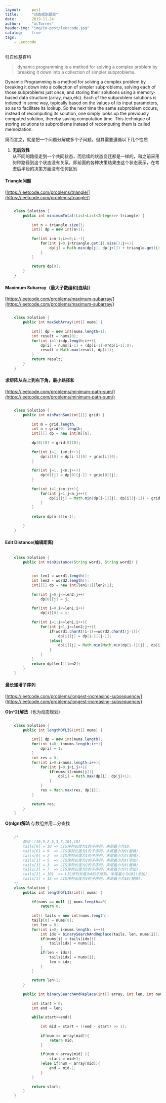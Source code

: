 ```yaml
---
layout:     post
title:      "动态规划题目"
date:       2019-11-24
author:     "xcTorres"
header-img: "img/in-post/leetcode.jpg"
catalog:    true
tags:
    - Leetcode
---
```

引自维基百科
> dynamic programming is a method for solving a complex problem by breaking it down into a collection of simpler subproblems.  

Dynamic Programming is a method for solving a complex problem by breaking it down into a collection of simpler subproblems, solving each of those subproblems just once, and storing their solutions using a memory-based data structure (array, map,etc). Each of the subproblem solutions is indexed in some way, typically based on the values of its input parameters, so as to facilitate its lookup. So the next time the same subproblem occurs, instead of recomputing its solution, one simply looks up the previously computed solution, thereby saving computation time. This technique of storing solutions to subproblems instead of recomputing them is called memoization.



简而言之，就是把一个问题分解成多个子问题。但其需要遵循以下几个性质  
1. **无后效性**  
从不同的路径走到一个共同状态，而后续的状态变迁都是一样的，和之前采用何种路径到这个状态没有关系，即前面的各种决策结果由这个状态表示，在考虑后半段的决策方面没有任何区别

#### Triangle问题
[https://leetcode.com/problems/triangle/](https://leetcode.com/problems/triangle/)

```java

    class Solution {
        public int minimumTotal(List<List<Integer>> triangle) {
            
            int n = triangle.size();
            int[] dp = new int[n+1];
            
            for(int i=n-1;i>=0;i--){
                for(int j=0;j<triangle.get(i).size();j++){    
                    dp[j] = Math.min(dp[j], dp[j+1]) + triangle.get(i).get(j);
                }
            }
            
            return dp[0];
        }
    }

```
#### Maximum Subarray（最大子数组和[连续]）
[https://leetcode.com/problems/maximum-subarray/](https://leetcode.com/problems/maximum-subarray/)
```java

    class Solution {
        public int maxSubArray(int[] nums) {
            
            int[] dp = new int[nums.length+1];
            int result = nums[0];
            for(int i=1;i<dp.length;i++){
                dp[i] = nums[i-1] + (dp[i-1]>0?dp[i-1]:0);
                result = Math.max(result, dp[i]);
            }     
            return result;
        }
    }
```

#### 求矩阵从左上到右下角，最小路径和
[https://leetcode.com/problems/minimum-path-sum/](https://leetcode.com/problems/minimum-path-sum/)
```java

    class Solution {
        public int minPathSum(int[][] grid) {
            
            int m = grid.length;
            int n = grid[0].length;
            int[][] dp = new int[m][n];
            
            dp[0][0] = grid[0][0];
            
            for(int i=1; i<m;i++){
                dp[i][0] = dp[i-1][0] + grid[i][0];
            }
            
            for(int j=1; j<n;j++){
                dp[0][j] = dp[0][j-1] + grid[0][j];
            }
            
            for(int i=1;i<m;i++){
                for(int j=1;j<n;j++){
                    dp[i][j] = Math.min(dp[i-1][j], dp[i][j-1]) + grid[i][j];
                }
            }
            
            return dp[m-1][n-1];
            
        }
    }

```  
#### Edit Distance(编辑距离)
```java

    class Solution {
        public int minDistance(String word1, String word2) {
            
            
            int len1 = word1.length();
            int len2 = word2.length();
            int[][] dp = new int[len1+1][len2+1];
            
            for(int j=0;j<=len2;j++)
                dp[0][j] = j;
            
            for(int i=0;i<=len1;i++)
                dp[i][0] = i;
            
            for(int i=1;i<=len1;i++){
                for(int j=1;j<=len2;j++){
                    if(word1.charAt(i-1)==word2.charAt(j-1)){
                        dp[i][j] = dp[i-1][j-1];
                    }else{
                        dp[i][j] = Math.min(Math.min(dp[i-1][j] , dp[i][j-1]),dp[i-1][j-1]) + 1;
                    }     
                }
            }
            return dp[len1][len2];     
        }
    }

```

#### 最长递增子序列  
[https://leetcode.com/problems/longest-increasing-subsequence/](https://leetcode.com/problems/longest-increasing-subsequence/)  

**O(n^2)解法**（也为动态规划）
```java

    class Solution {
        public int lengthOfLIS(int[] nums) {
            
            int[] dp = new int[nums.length];
            for(int i=0; i<nums.length;i++){
                dp[i] = 1; 
            }
            int res = 0;
            for(int i=0;i<nums.length;i++){
                for(int j=0;j<i;j++){
                    if(nums[i]>nums[j]){
                        dp[i] = Math.max(dp[i], dp[j]+1);
                    }   
                }
                res = Math.max(res, dp[i]);
            }
            
            return res;
        }
    }
```

**O(nlgn)解法** 存数组并用二分查找  
```java

    /*
        数组：[10,9,2,5,3,7,101,18]  
        tails[0] = 10 => LIS序列长度为1的子序列，末尾最小为10.  
        tails[0] = 9  => LIS序列长度为1的子序列，末尾最小为9(替换).  
        tails[0] = 2  => LIS序列长度为1的子序列，末尾最小为2(替换).   
        tails[1] = 5  => LIS序列长度为2的子序列，末尾最小为5(添加).   
        tails[1] = 3  => LIS序列长度为2的子序列，末尾最小为3(替换).   
        tails[2] = 7  => LIS序列长度为3的子序列，末尾最小为7(添加).   
        tails[3] = 101  => LIS序列长度为4的子序列，末尾最小为101(添加). 
        tails[3] = 18 => LIS序列长度为4的子序列，末尾最小为18(替换).
    */
    class Solution {
        public int lengthOfLIS(int[] nums) {
            
            if(nums == null || nums.length==0)
                return 0;
            
            int[] tails = new int[nums.length];
            tails[0] = nums[0];
            int len = 0;
            for(int i=0; i<nums.length; i++){
                int idx = binarySearchAndReplace(tails, len, nums[i]);
                if(nums[i] < tails[idx]){
                    tails[idx] = nums[i];
                }
                if(len < idx){
                    tails[idx] = nums[i];
                    len = idx;
                }
            }
            
            return len+1;
        }
        
        public int binarySearchAndReplace(int[] array, int len, int num){
            
            int start = 0;
            int end = len;
            
            while(start<=end){
                
                int mid = start + ((end - start) >> 1);
                
                if(num == array[mid]){
                    return mid;
                }
                
                if(num > array[mid] ){
                    start = mid+1;
                }else if(num < array[mid]){
                    end = mid-1;
                }
            }
            
            return start;
        }
    }

```


